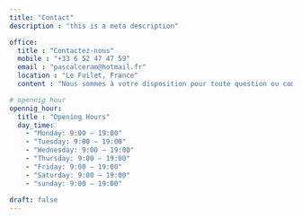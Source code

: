 ```yaml
---
title: "Contact"
description : "this is a meta description"

office:
  title : "Contactez-nous"
  mobile : "+33 6 52 47 47 59"
  email : "pascalceram@hotmail.fr"
  location : "Le Fuilet, France"
  content : "Nous sommes à votre disposition pour toute question ou commentaire, n'hésitez pas à nous contacter"

# opennig hour
opennig_hour:
  title : "Opening Hours"
  day_time:
    - "Monday: 9:00 – 19:00"
    - "Tuesday: 9:00 – 19:00"
    - "Wednesday: 9:00 – 19:00"
    - "Thursday: 9:00 – 19:00"
    - "Friday: 9:00 – 19:00"
    - "Saturday: 9:00 – 19:00"
    - "sunday: 9:00 – 19:00"
    
draft: false
---
```

